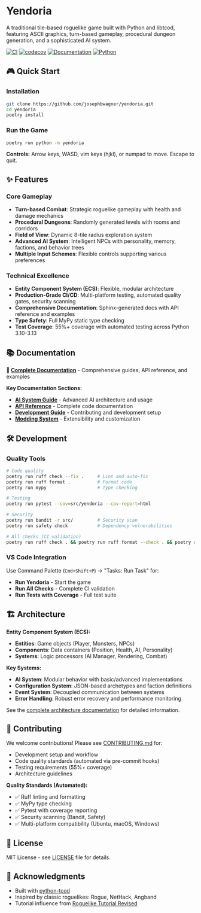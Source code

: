 # Yendoria

A traditional tile-based roguelike game built with Python and libtcod, featuring ASCII graphics, turn-based gameplay, procedural dungeon generation, and a sophisticated AI system.

[![CI](https://github.com/josephbwagner/yendoria/workflows/CI/badge.svg?branch=master)](https://github.com/josephbwagner/yendoria/actions)
[![codecov](https://codecov.io/gh/josephbwagner/yendoria/branch/master/graph/badge.svg?token=UPLKZ72669)](https://codecov.io/gh/josephbwagner/yendoria)
[![Documentation](https://img.shields.io/badge/docs-sphinx-blue.svg)](https://josephbwagner.github.io/yendoria/)
[![Python](https://img.shields.io/badge/python-3.10%2B-blue.svg)](https://www.python.org/downloads/)

## 🎮 Quick Start

### Installation
```bash
git clone https://github.com/josephbwagner/yendoria.git
cd yendoria
poetry install
```

### Run the Game
```bash
poetry run python -m yendoria
```

**Controls:** Arrow keys, WASD, vim keys (hjkl), or numpad to move. Escape to quit.

## ✨ Features

### Core Gameplay
- **Turn-based Combat**: Strategic roguelike gameplay with health and damage mechanics
- **Procedural Dungeons**: Randomly generated levels with rooms and corridors
- **Field of View**: Dynamic 8-tile radius exploration system
- **Advanced AI System**: Intelligent NPCs with personality, memory, factions, and behavior trees
- **Multiple Input Schemes**: Flexible controls supporting various preferences

### Technical Excellence
- **Entity Component System (ECS)**: Flexible, modular architecture
- **Production-Grade CI/CD**: Multi-platform testing, automated quality gates, security scanning
- **Comprehensive Documentation**: Sphinx-generated docs with API reference and examples
- **Type Safety**: Full MyPy static type checking
- **Test Coverage**: 55%+ coverage with automated testing across Python 3.10-3.13

## 📚 Documentation

**📖 [Complete Documentation](https://josephbwagner.github.io/yendoria/)** - Comprehensive guides, API reference, and examples

**Key Documentation Sections:**
- **[AI System Guide](docs/ai_overview.rst)** - Advanced AI architecture and usage
- **[API Reference](docs/api.rst)** - Complete code documentation
- **[Development Guide](CONTRIBUTING.md)** - Contributing and development setup
- **[Modding System](docs/modding.rst)** - Extensibility and customization

## 🛠️ Development

### Quality Tools
```bash
# Code quality
poetry run ruff check --fix .     # Lint and auto-fix
poetry run ruff format .          # Format code
poetry run mypy                   # Type checking

# Testing
poetry run pytest --cov=src/yendoria --cov-report=html

# Security
poetry run bandit -r src/         # Security scan
poetry run safety check           # Dependency vulnerabilities

# All checks (CI validation)
poetry run ruff check . && poetry run ruff format --check . && poetry run mypy && poetry run pytest --cov=src/yendoria --cov-fail-under=55
```

### VS Code Integration
Use Command Palette (`Cmd+Shift+P`) → "Tasks: Run Task" for:
- **Run Yendoria** - Start the game
- **Run All Checks** - Complete CI validation
- **Run Tests with Coverage** - Full test suite

## 🏗️ Architecture

**Entity Component System (ECS):**
- **Entities**: Game objects (Player, Monsters, NPCs)
- **Components**: Data containers (Position, Health, AI, Personality)
- **Systems**: Logic processors (AI Manager, Rendering, Combat)

**Key Systems:**
- **AI System**: Modular behavior with basic/advanced implementations
- **Configuration System**: JSON-based archetypes and faction definitions
- **Event System**: Decoupled communication between systems
- **Error Handling**: Robust error recovery and performance monitoring

See the [complete architecture documentation](https://josephbwagner.github.io/yendoria/) for detailed information.

## 🤝 Contributing

We welcome contributions! Please see [CONTRIBUTING.md](CONTRIBUTING.md) for:
- Development setup and workflow
- Code quality standards (automated via pre-commit hooks)
- Testing requirements (55%+ coverage)
- Architecture guidelines

**Quality Standards (Automated):**
- ✅ Ruff linting and formatting
- ✅ MyPy type checking
- ✅ Pytest with coverage reporting
- ✅ Security scanning (Bandit, Safety)
- ✅ Multi-platform compatibility (Ubuntu, macOS, Windows)

## 📄 License

MIT License - see [LICENSE](LICENSE) file for details.

## 🙏 Acknowledgments

- Built with [python-tcod](https://github.com/libtcod/python-tcod)
- Inspired by classic roguelikes: Rogue, NetHack, Angband
- Tutorial influence from [Roguelike Tutorial Revised](http://rogueliketutorials.com/)

